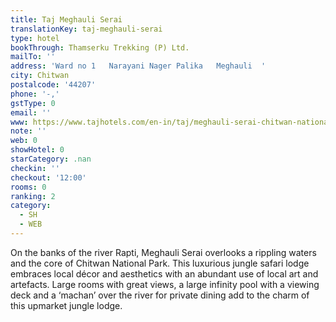 ```yaml
---
title: Taj Meghauli Serai
translationKey: taj-meghauli-serai
type: hotel
bookThrough: Thamserku Trekking (P) Ltd.
mailTo: ''
address: 'Ward no 1   Narayani Nager Palika   Meghauli  '
city: Chitwan
postalcode: '44207'
phone: '-,'
gstType: 0
email: ''
www: https://www.tajhotels.com/en-in/taj/meghauli-serai-chitwan-national-park/
note: ''
web: 0
showHotel: 0
starCategory: .nan
checkin: ''
checkout: '12:00'
rooms: 0
ranking: 2
category:
  - SH
  - WEB
---
```





On the banks of the river Rapti, Meghauli Serai overlooks a rippling waters and the core of Chitwan National Park. This luxurious jungle safari lodge embraces local décor and aesthetics with an abundant use of local art and artefacts. Large rooms with great views, a large infinity pool with a viewing deck and a ‘machan’ over the river for private dining add to the charm of this upmarket jungle lodge.